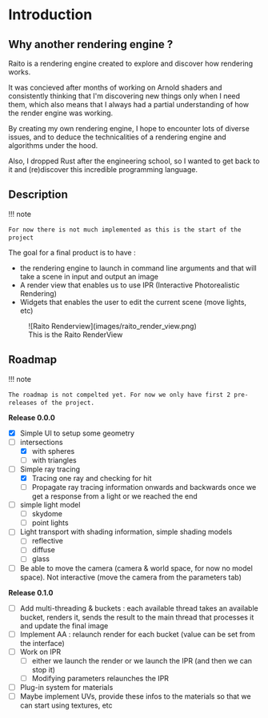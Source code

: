 # Introduction


## Why another rendering engine ?

Raito is a rendering engine created to explore and discover how rendering works.

It was concieved after months of working on Arnold shaders and consistently thinking that I'm discovering new things only when I need them, which also means that I always had a
partial understanding of how the render engine was working.

By creating my own rendering engine, I hope to encounter lots of diverse issues,
and to deduce the technicalities of a rendering engine and algorithms under the hood.

Also, I dropped Rust after the engineering school, so I wanted to get back to it and
(re)discover this incredible programming language.


## Description

!!! note

    For now there is not much implemented as this is the start of the project

The goal for a final product is to have :

- the rendering engine to launch in command line arguments and that will take a scene in input and output an image
- A render view that enables us to use IPR (Interactive Photorealistic Rendering)
- Widgets that enables the user to edit the current scene (move lights, etc)

<figure markdown="span">
  ![Raito Renderview](images/raito_render_view.png)
  <figcaption>This is the Raito RenderView</figcaption>
</figure>


## Roadmap

!!! note
    
    The roadmap is not compelted yet. For now we only have first 2 pre-releases of the project.


**Release 0.0.0**

- [x] Simple UI to setup some geometry
- [ ] intersections 
    - [x] with spheres
    - [ ] with triangles
- [ ] Simple ray tracing
    - [x] Tracing one ray and checking for hit
    - [ ] Propagate ray tracing information onwards and backwards once we get a response from a light or we reached the end
- [ ] simple light model
    - [ ] skydome
    - [ ] point lights
- [ ] Light transport with shading information, simple shading models
    - [ ] reflective
    - [ ] diffuse
    - [ ] glass
- [ ] Be able to move the camera (camera & world space, for now no model space). Not interactive (move the camera from the parameters tab)

**Release 0.1.0**

- [ ] Add multi-threading & buckets : each available thread takes an available bucket, renders it, sends the result to the main thread that processes it and update the final image
- [ ] Implement AA : relaunch render for each bucket (value can be set from the interface)
- [ ] Work on IPR
    - [ ] either we launch the render or we launch the IPR (and then we can stop it)
    - [ ] Modifying parameters relaunches the IPR
- [ ] Plug-in system for materials
- [ ] Maybe implement UVs, provide these infos to the materials so that we can start using textures, etc
